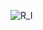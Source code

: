 ![R_I](https://github.com/muhammadtalhasami/rv32i_processor_sv/assets/141629485/9bb819a0-f57f-4a2f-8f3d-8242b4a3f31c)

